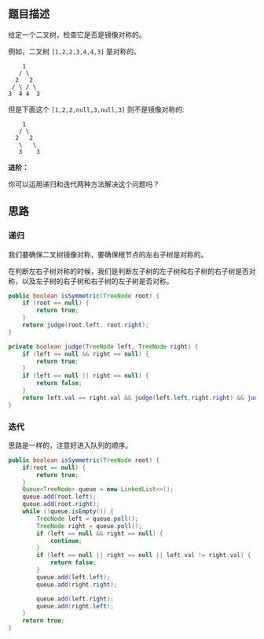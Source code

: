 ## 题目描述

给定一个二叉树，检查它是否是镜像对称的。

例如，二叉树 `[1,2,2,3,4,4,3]` 是对称的。

```
    1
   / \
  2   2
 / \ / \
3  4 4  3
```

但是下面这个 `[1,2,2,null,3,null,3]` 则不是镜像对称的:

```
    1
   / \
  2   2
   \   \
   3    3
```

**进阶：**

你可以运用递归和迭代两种方法解决这个问题吗？

## 思路

### 递归

我们要确保二叉树镜像对称，要确保根节点的左右子树是对称的。

在判断左右子树对称的时候，我们是判断左子树的左子树和右子树的右子树是否对称，以及左子树的右子树和右子树的左子树是否对称。

```java
public boolean isSymmetric(TreeNode root) {
    if (root == null) {
        return true;
    }
    return judge(root.left, root.right);
}

private boolean judge(TreeNode left, TreeNode right) {
    if (left == null && right == null) {
        return true;
    }
    if (left == null || right == null) {
        return false;
    }
    return left.val == right.val && judge(left.left,right.right) && judge(left.right, right.left);
}
```

### 迭代

思路是一样的，注意好进入队列的顺序。

```java
public boolean isSymmetric(TreeNode root) {
    if(root == null) {
        return true;
    }
    Queue<TreeNode> queue = new LinkedList<>();
    queue.add(root.left);
    queue.add(root.right);
    while (!queue.isEmpty()) {
        TreeNode left = queue.poll();
        TreeNode right = queue.poll();
        if (left == null && right == null) {
            continue;
        }
        if (left == null || right == null || left.val != right.val) {
            return false;
        }
        queue.add(left.left);
        queue.add(right.right);

        queue.add(left.right);
        queue.add(right.left);
    }
    return true;
}
```
